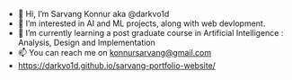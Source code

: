 - 👋 Hi, I’m Sarvang Konnur aka @darkvo1d 
- 👀 I’m interested in AI and ML projects, along with web devlopment.
- 🌱 I’m currently learning a post graduate course in Artificial Intelligence : Analysis, Design and Implementation
- 📫 You can reach me on konnursarvang@gmail.com
- https://darkvo1d.github.io/sarvang-portfolio-website/

<!---
darkvo1d/darkvo1d is a ✨ special ✨ repository because its `README.md` (this file) appears on your GitHub profile.
You can click the Preview link to take a look at your changes.
--->
